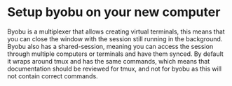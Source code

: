 # Setup byobu on your new computer
Byobu is a multiplexer that allows creating virtual terminals, this means that you can close the window with the session still running in the background. Byobu also has a shared-session, meaning you can access the session through multiple computers or terminals and have them synced. By default it wraps around tmux and has the same commands, which means that documentation should be reviewed for tmux, and not for byobu as this will not contain correct commands.
